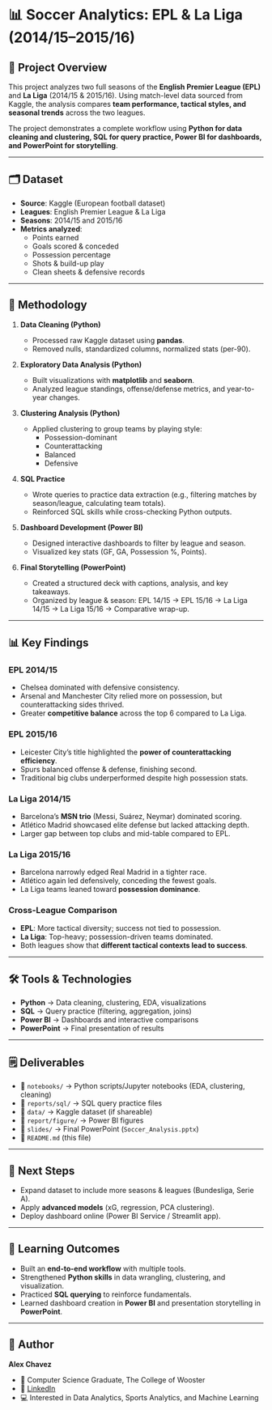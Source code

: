 # 📊 Soccer Analytics: EPL & La Liga (2014/15–2015/16)

## 📌 Project Overview
This project analyzes two full seasons of the **English Premier League (EPL)** and **La Liga** (2014/15 & 2015/16). Using match-level data sourced from Kaggle, the analysis compares **team performance, tactical styles, and seasonal trends** across the two leagues.  

The project demonstrates a complete workflow using **Python for data cleaning and clustering, SQL for query practice, Power BI for dashboards, and PowerPoint for storytelling**.  

---

## 🗂️ Dataset
- **Source**: Kaggle (European football dataset)  
- **Leagues**: English Premier League & La Liga  
- **Seasons**: 2014/15 and 2015/16  
- **Metrics analyzed**:  
  - Points earned  
  - Goals scored & conceded  
  - Possession percentage  
  - Shots & build-up play  
  - Clean sheets & defensive records  

---

## 🔎 Methodology
1. **Data Cleaning (Python)**  
   - Processed raw Kaggle dataset using **pandas**.  
   - Removed nulls, standardized columns, normalized stats (per-90).  

2. **Exploratory Data Analysis (Python)**  
   - Built visualizations with **matplotlib** and **seaborn**.  
   - Analyzed league standings, offense/defense metrics, and year-to-year changes.  

3. **Clustering Analysis (Python)**  
   - Applied clustering to group teams by playing style:  
     - Possession-dominant  
     - Counterattacking  
     - Balanced  
     - Defensive  

4. **SQL Practice**  
   - Wrote queries to practice data extraction (e.g., filtering matches by season/league, calculating team totals).  
   - Reinforced SQL skills while cross-checking Python outputs.  

5. **Dashboard Development (Power BI)**  
   - Designed interactive dashboards to filter by league and season.  
   - Visualized key stats (GF, GA, Possession %, Points).  

6. **Final Storytelling (PowerPoint)**  
   - Created a structured deck with captions, analysis, and key takeaways.  
   - Organized by league & season: EPL 14/15 → EPL 15/16 → La Liga 14/15 → La Liga 15/16 → Comparative wrap-up.  

---

## 📊 Key Findings

### EPL 2014/15
- Chelsea dominated with defensive consistency.  
- Arsenal and Manchester City relied more on possession, but counterattacking sides thrived.  
- Greater **competitive balance** across the top 6 compared to La Liga.  

### EPL 2015/16
- Leicester City’s title highlighted the **power of counterattacking efficiency**.  
- Spurs balanced offense & defense, finishing second.  
- Traditional big clubs underperformed despite high possession stats.  

### La Liga 2014/15
- Barcelona’s **MSN trio** (Messi, Suárez, Neymar) dominated scoring.  
- Atlético Madrid showcased elite defense but lacked attacking depth.  
- Larger gap between top clubs and mid-table compared to EPL.  

### La Liga 2015/16
- Barcelona narrowly edged Real Madrid in a tighter race.  
- Atlético again led defensively, conceding the fewest goals.  
- La Liga teams leaned toward **possession dominance**.  

### Cross-League Comparison
- **EPL**: More tactical diversity; success not tied to possession.  
- **La Liga**: Top-heavy; possession-driven teams dominated.  
- Both leagues show that **different tactical contexts lead to success**.  

---

## 🛠️ Tools & Technologies
- **Python** → Data cleaning, clustering, EDA, visualizations  
- **SQL** → Query practice (filtering, aggregation, joins)  
- **Power BI** → Dashboards and interactive comparisons  
- **PowerPoint** → Final presentation of results  

---

## 🗒️ Deliverables
- 📂 `notebooks/` → Python scripts/Jupyter notebooks (EDA, clustering, cleaning)  
- 📂 `reports/sql/` → SQL query practice files  
- 📂 `data/` → Kaggle dataset (if shareable)  
- 📂 `report/figure/` → Power BI figures  
- 📂 `slides/` → Final PowerPoint (`Soccer_Analysis.pptx`)  
- 📄 `README.md` (this file)  

---

## 🚀 Next Steps
- Expand dataset to include more seasons & leagues (Bundesliga, Serie A).  
- Apply **advanced models** (xG, regression, PCA clustering).  
- Deploy dashboard online (Power BI Service / Streamlit app).  

---

## 🎯 Learning Outcomes
- Built an **end-to-end workflow** with multiple tools.  
- Strengthened **Python skills** in data wrangling, clustering, and visualization.  
- Practiced **SQL querying** to reinforce fundamentals.  
- Learned dashboard creation in **Power BI** and presentation storytelling in **PowerPoint**.  

---

## 👤 Author
**Alex Chavez**  
- 📍 Computer Science Graduate, The College of Wooster  
- 🔗 [LinkedIn](https://www.linkedin.com/in/alex-chavez30)  
- 💻 Interested in Data Analytics, Sports Analytics, and Machine Learning  
